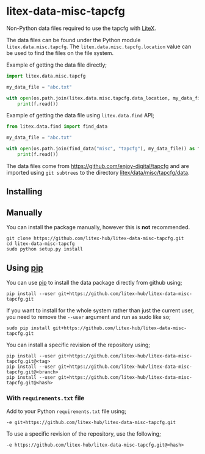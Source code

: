 # litex-data-misc-tapcfg

Non-Python data files required to use the tapcfg with
[LiteX](https://github.com/enjoy-digital/litex.git).

The data files can be found under the Python module `litex.data.misc.tapcfg`. The
`litex.data.misc.tapcfg.location` value can be used to find the files on the file system.

Example of getting the data file directly;
```python
import litex.data.misc.tapcfg

my_data_file = "abc.txt"

with open(os.path.join(litex.data.misc.tapcfg.data_location, my_data_file)) as f:
    print(f.read())
```

Example of getting the data file using `litex.data.find` API;
```python
from litex.data.find import find_data

my_data_file = "abc.txt"

with open(os.path.join(find_data("misc", "tapcfg"), my_data_file)) as f:
    print(f.read())
```


The data files come from https://github.com/enjoy-digital/tapcfg
and are imported using `git subtrees` to the directory
[litex/data/misc/tapcfg/data](litex/data/misc/tapcfg/data).



## Installing

## Manually

You can install the package manually, however this is **not** recommended.

```
git clone https://github.com/litex-hub/litex-data-misc-tapcfg.git
cd litex-data-misc-tapcfg
sudo python setup.py install
```

## Using [pip](https://pip.pypa.io/)

You can use [pip](https://pip.pypa.io/) to install the data package directly
from github using;

```
pip install --user git+https://github.com/litex-hub/litex-data-misc-tapcfg.git
```

If you want to install for the whole system rather than just the current user,
you need to remove the `--user` argument and run as sudo like so;

```
sudo pip install git+https://github.com/litex-hub/litex-data-misc-tapcfg.git
```

You can install a specific revision of the repository using;
```
pip install --user git+https://github.com/litex-hub/litex-data-misc-tapcfg.git@<tag>
pip install --user git+https://github.com/litex-hub/litex-data-misc-tapcfg.git@<branch>
pip install --user git+https://github.com/litex-hub/litex-data-misc-tapcfg.git@<hash>
```

### With `requirements.txt` file

Add to your Python `requirements.txt` file using;
```
-e git+https://github.com/litex-hub/litex-data-misc-tapcfg.git
```

To use a specific revision of the repository, use the following;
```
-e https://github.com/litex-hub/litex-data-misc-tapcfg.git@<hash>
```

